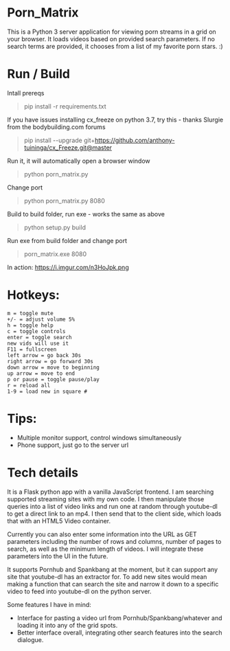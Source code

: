 # Porn_Matrix
This is a Python 3 server application for viewing porn streams in a grid on your browser. It loads videos based on provided search parameters. If no search terms are provided, it chooses from a list of my favorite porn stars. :)

# Run / Build
Intall prereqs

> pip install -r requirements.txt

If you have issues installing cx_freeze on python 3.7, try this - thanks Slurgie from the bodybuilding.com forums

> pip install --upgrade git+https://github.com/anthony-tuininga/cx_Freeze.git@master

Run it, it will automatically open a browser window

> python porn_matrix.py

Change port

> python porn_matrix.py 8080

Build to build folder, run exe - works the same as above

> python setup.py build

Run exe from build folder and change port

> porn_matrix.exe 8080

In action:
https://i.imgur.com/n3HoJpk.png

# Hotkeys:
```
m = toggle mute
+/- = adjust volume 5%
h = toggle help
c = toggle controls
enter = toggle search
new vids will use it
F11 = fullscreen
left arrow = go back 30s
right arrow = go forward 30s
down arrow = move to beginning
up arrow = move to end
p or pause = toggle pause/play
r = reload all
1-9 = load new in square #
```

# Tips:
- Multiple monitor support,
control windows simultaneously
- Phone support, just go to the server url

# Tech details
It is a Flask python app with a vanilla JavaScript frontend. I am searching supported streaming sites with my own code. I then manipulate those queries into a list of video links and run one at random through youtube-dl to get a direct link to an mp4. I then send that to the client side, which loads that with an HTML5 Video container.

Currently you can also enter some information into the URL as GET parameters including the number of rows and columns, number of pages to search, as well as the minimum length of videos. I will integrate these parameters into the UI in the future.

It supports Pornhub and Spankbang at the moment, but it can support any site that youtube-dl has an extractor for. To add new sites would mean making a function that can search the site and narrow it down to a specific video to feed into youtube-dl on the python server.

Some features I have in mind:
- Interface for pasting a video url from Pornhub/Spankbang/whatever and loading it into any of the grid spots.
- Better interface overall, integrating other search features into the search dialogue.